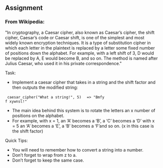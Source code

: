 ## Assignment

### From Wikipedia:
"In cryptography, a Caesar cipher, also known as Caesar’s cipher, the shift cipher, Caesar’s code or Caesar shift, is one of the simplest and most widely known encryption techniques. It is a type of substitution cipher in which each letter in the plaintext is replaced by a letter some fixed number of positions down the alphabet. For example, with a left shift of 3, D would be replaced by A, E would become B, and so on. The method is named after Julius Caesar, who used it in his private correspondence."

Task:
- Implement a caesar cipher that takes in a string and the shift factor and then outputs the modified string:

<code> caesar_cipher("What a string!", 5) </code>
<code> => "Bmfy f xywnsl!" </code>

- The main idea behind this system is to rotate the letters an x number of positions on the alphabet.
- For example, with x = 1, an ‘A’ becomes a ‘B’, a ‘C’ becomes a ‘D’
with x = 5 an ‘A’ becomes a ‘E’, a ‘B’ becomes a ‘F’and so on.
(x in this case is the shift factor)

Quick Tips:
- You will need to remember how to convert a string into a number.
- Don’t forget to wrap from z to a.
- Don’t forget to keep the same case.